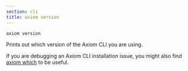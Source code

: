 ```yaml
---
section: cli
title: axiom version
---
```


```bash
axiom version
```

Prints out which version of the Axiom CLI you are using.

If you are debugging an Axiom CLI installation issue, you might also find [axiom which](#docs-cli-axiom-which) to be useful.

